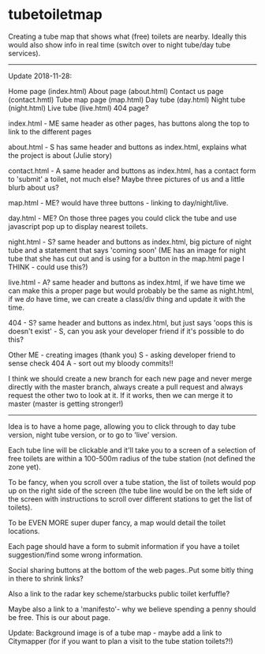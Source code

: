 # tubetoiletmap
Creating a tube map that shows what (free) toilets are nearby. Ideally this would also show info in real time (switch over to 
night tube/day tube services).


------------------------

Update 2018-11-28:

Home page (index.html)
About page (about.html)
Contact us page (contact.hmtl)
Tube map page (map.html)
Day tube (day.html)
Night tube (night.html)
Live tube (live.html)
404 page?

index.html - ME
  same header as other pages, has buttons along the top to link to the different pages
  
about.html - S
  has same header and buttons as index.html, explains what the project is about (Julie story)

contact.html - A
  same header and buttons as index.html, has a contact form to 'submit' a toilet, not much else? Maybe three pictures of us and a little blurb about us?
  
map.html - ME?
  would have three buttons - linking to day/night/live. 
  
day.html - ME?
  On those three pages you could click the tube and use javascript pop up to display nearest toilets.

night.html - S?
  same header and buttons as index.html, big picture of night tube and a statement that says 'coming soon' (ME has an image for night tube that she has cut out and is using for a button in the map.html page I THINK - could use this?)
  
live.html - A?
  same header and buttons as index.html, if we have time we can make this a proper page but would probably be the same as night.html, if we *do* have time, we can create a class/div thing and update it with the time.
  
404 - S?
  same header and buttons as index.html, but just says 'oops this is doesn't exist' - S, can you ask your developer friend if it's possible to do this?
  
  
Other 
ME - creating images (thank you)
S - asking developer friend to sense check 404
A - sort out my bloody commits!!

I think we should create a new branch for each new page and never merge directly with the master branch, always create a pull request and always request the other two to look at it. If it works, then we can merge it to master (master is getting stronger!)

--------------
Idea is to have a home page, allowing you to click through to day tube version, night tube version, or to go to 'live' version. 


Each tube line will be clickable and it'll take you to a screen of a selection of free toilets are within a 100-500m radius of the tube station (not defined the zone yet).  


To be fancy, when you scroll over a tube station, the list of toilets would pop up on the right side of the screen (the tube line would be on the left side of the screen with instructions to scroll over different stations to get the list of toilets). 


To be EVEN MORE super duper fancy, a map would detail the toilet locations.  


Each page should have a form to submit information if you have a toilet suggestion/find some wrong information.  


Social sharing buttons at the bottom of the web pages..Put some bitly thing in there to shrink links? 


Also a link to the radar key scheme/starbucks public toilet kerfuffle?  


Maybe also a link to a 'manifesto'- why we believe spending a penny should be free. This is our about page.


Update:
Background image is of a tube map - maybe add a link to Citymapper (for if you want to plan a visit to the tube station toilets?!)

